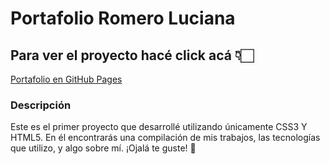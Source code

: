 # Portafolio Romero Luciana
## Para ver el proyecto hacé click acá 👇🏻
[Portafolio en GitHub Pages](https://romeroluciana.github.io/Portafolio/)	
### Descripción
Este es el primer proyecto que desarrollé utilizando únicamente CSS3 Y HTML5.
En él encontrarás una compilación de mis trabajos, las tecnologías que utilizo, y algo sobre mí.
¡Ojalá te guste! 🌟
